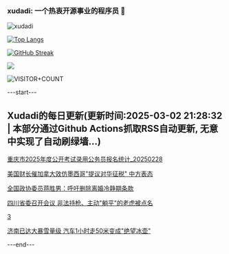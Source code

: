 ### xudadi: 一个热衷开源事业的程序员 👋

![xudadi](https://github-readme-stats-git-masterorgs-github-readme-stats-team.vercel.app/api?username=xudadi)

[![Top Langs](https://github-readme-stats.vercel.app/api/top-langs/?username=xudadi)](https://github.com/anuraghazra/github-readme-stats)

[![GitHub Streak](https://streak-stats.demolab.com?user=xudadi&locale=zh_Hans)](https://git.io/streak-stats)

![](https://raw.githubusercontent.com/xudadi/xudadi/main/assets/github-contribution-grid-snake.svg)

![VISITOR+COUNT](https://komarev.com/ghpvc/?username=xudadi&label=VISITOR+COUNT)


---start---

## Xudadi的每日更新(更新时间:2025-03-02 21:28:32 | 本部分通过Github Actions抓取RSS自动更新, 无意中实现了自动刷绿墙...)

[重庆市2025年度公开考试录用公务员报名统计_20250228](https://www.gongkaoleida.com/article/2305471)

[美国财长催加拿大效仿墨西哥"提议对华征税" 中方表态](https://m.163.com/news/article/JPIMMA0U0514R9OJ.html)

[全国政协委员蒋胜男：呼吁删除离婚冷静期条款](https://m.163.com/news/article/JPLUA1H905561G0D.html)

[四川省委召开会议 非法持枪、主动"躺平"的老虎被点名](https://m.163.com/news/article/JPLTPFUA051482MP.html)

[3](https://m.163.com/touch/news/sub/domestic)

[济南已达大暴雪量级 汽车1小时走50米变成"绝望冰壶"](https://m.163.com/news/article/JPLP955D055040N3.html)

---end---
